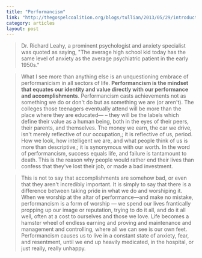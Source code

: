 ```yaml
---
title: "Performancism"
link: "http://thegospelcoalition.org/blogs/tullian/2013/05/29/introduction-to-one-way-love/"
category: articles
layout: post
---
```


> Dr. Richard Leahy, a prominent psychologist and anxiety specialist was quoted
> as saying, "The average high school kid today has the same level of anxiety as
> the average psychiatric patient in the early 1950s."

> What I see more than anything else is an unquestioning embrace of
> performanicism in all sectors of life. **Performancism is the mindset that
> equates our identity and value directly with our performance and
> accomplishments**. Performancism casts achievements not as something we do or
> don't do but as something we are (or aren't). The colleges those teenagers
> eventually attend will be more than the place where they are educated— – they
> will be the labels which define their value as a human being, both in the eyes
> of their peers, their parents, and themselves. The money we earn, the car we
> drive, isn't merely reflective of our occupation,; it is reflective of us,
> period. How we look, how intelligent we are, and what people think of us is
> more than descriptive,; it is synonymous with our worth. In the word of
> performancism, success equals life, and failure is tantamount to death. This
> is the reason why people would rather end their lives than confess that
> they've lost their job, or made a bad investment.

> This is not to say that accomplishments are somehow bad, or even that they
> aren't incredibly important. It is simply to say that there is a difference
> between taking pride in what we do and worshiping it. When we worship at the
> altar of performance—and make no mistake, performancism is a form of worship —
> we spend our lives frantically propping up our image or reputation, trying to
> do it all, and do it all well, often at a cost to ourselves and those we love.
> Life becomes a hamster wheel of endless earning and proving and maintenance
> and management and controlling, where all we can see is our own feet.
> Performancism causes us to live in a constant state of anxiety, fear, and
> resentment, until we end up heavily medicated, in the hospital, or just
> really, really unhappy.
